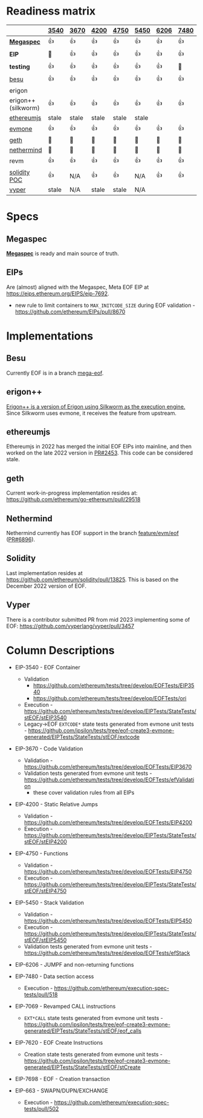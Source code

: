 # Readiness matrix

|                     | [3540] | [3670] | [4200]  | [4750] | [5450] | [6206] | [7480] | [7069] | [7620] | [7698] | [663] |
|---------------------|--------|--------|---------|--------|--------|--------|--------|--------|--------|--------|-------|
| [**Megaspec**]        | 👍     | 👍     | 👍      | 👍     | 👍     | 👍     | 👍     | 👍     | 👍     | 👍     | 👍    |
| **EIP**             | 🚧     | 👍     | 👍      | 👍     | 👍     | 👍     | 👍     | 👍     | 👍     | 👍     | 👍    |
| **testing**         | 👍     | 👍     | 👍      | 👍     | 👍     | 👍     | 🚧     | 👍     | 👍     |        | 👍   |
| [besu]                | 👍     | 👍     | 👍      | 👍     | 👍     | 👍     | 👍     | 👍     | 👍     | 👍      | 👍    |
| erigon              |        |        |         |        |        |        |        |        |        |        |       |
| erigon++ (silkworm) | 👍     | 👍     | 👍      | 👍     | 👍     | 👍     | 👍     | 👍     | 🚧     | 👍     | 👍    |
| [ethereumjs]          | stale  | stale  | stale   | stale  | stale  |        |        |        |        |        |       |
| [evmone]              | 👍     | 👍     | 👍      | 👍     | 👍     | 👍     | 👍     | 👍     | 🚧     | 👍     | 👍    |
| [geth]                | 🚧     | 🚧     | 🚧      | 🚧     | 🚧     | 🚧     | 🚧     | 🚧     | 🚧     |        | 🚧     |
| [nethermind]          | 🚧     | 🚧     | 🚧      | 🚧     | 🚧     | 🚧     | 🚧     | 🚧     | 🚧     |        | 🚧     |
| revm                | 👍     | 👍     | 👍      | 👍     | 👍     | 👍     | 👍     | 👍     | 👍     | 👍       | 👍    |
| [solidity POC]            | 👍     | N/A    | 👍      | 👍     | N/A    | 👍      | 👍      | 👍      | 👍     | 👍     |       |
| [vyper]               | stale  | N/A    | stale   | stale  | N/A    |        |        |        |        |        |       |

[3540]: https://eips.ethereum.org/EIPS/eip-3540
[3670]: https://eips.ethereum.org/EIPS/eip-3670
[4200]: https://eips.ethereum.org/EIPS/eip-4200
[4750]: https://eips.ethereum.org/EIPS/eip-4750
[5450]: https://eips.ethereum.org/EIPS/eip-5450
[6206]: https://eips.ethereum.org/EIPS/eip-6206
[7480]: https://eips.ethereum.org/EIPS/eip-7480 
[7069]: https://eips.ethereum.org/EIPS/eip-7069 
[7620]: https://eips.ethereum.org/EIPS/eip-7620 
[7698]: https://eips.ethereum.org/EIPS/eip-7698 
[663]: https://eips.ethereum.org/EIPS/eip-663

[**Megaspec**]: https://github.com/ipsilon/eof/blob/main/spec/eof.md
[besu]: https://github.com/hyperledger/besu/tree/mega-eof
[ethereumjs]: https://github.com/ethereumjs/ethereumjs-monorepo/pull/2453
[evmone]: https://github.com/ethereum/evmone
[geth]: https://github.com/ethereum/go-ethereum/pull/29518
[nethermind]: https://github.com/NethermindEth/nethermind/commits/feature/evm/eof
[solidity POC]: https://github.com/ipsilon/solidity/tree/eof-functions-rebased/libsolidity
[vyper]: https://github.com/vyperlang/vyper/pull/3457

# Specs

## Megaspec

[**Megaspec**](./eof.md) is ready and main source of truth.

## EIPs

Are (almost) aligned with the Megaspec, Meta EOF EIP at https://eips.ethereum.org/EIPS/eip-7692.

- new rule to limit containers to `MAX_INITCODE_SIZE` during EOF validation - https://github.com/ethereum/EIPs/pull/8670

# Implementations

## Besu

Currently EOF is in a branch [mega-eof](https://github.com/hyperledger/besu/tree/mega-eof).

## erigon++

[Erigon++ is a version of Erigon using Silkworm as the execution engine.](https://erigon.tech/erigonpp/) Since Silkworm uses evmone, it receives the feature from upstream.

## ethereumjs

Ethereumjs in 2022 has merged the initial EOF EIPs into mainline, and then worked on the late 2022 version in [PR#2453](https://github.com/ethereumjs/ethereumjs-monorepo/pull/2453). This code can be considered stale.

## geth

Current work-in-progress implementation resides at: https://github.com/ethereum/go-ethereum/pull/29518

## Nethermind

Nethermind currently has EOF support in the branch [feature/evm/eof](https://github.com/NethermindEth/nethermind/commits/feature/evm/eof/)  ([PR#6896](https://github.com/NethermindEth/nethermind/pull/6896)).

## Solidity

Last implementation resides at https://github.com/ethereum/solidity/pull/13825.  This is based on the December 2022 version of EOF.

## Vyper

There is a contributor submitted PR from mid 2023 implementing some of EOF: https://github.com/vyperlang/vyper/pull/3457

# Column Descriptions

* EIP-3540 - EOF Container
  * Validation
    * https://github.com/ethereum/tests/tree/develop/EOFTests/EIP3540
    * https://github.com/ethereum/tests/tree/develop/EOFTests/ori
  * Execution - https://github.com/ethereum/tests/tree/develop/EIPTests/StateTests/stEOF/stEIP3540
  * Legacy->EOF `EXTCODE*` state tests generated from evmone unit tests - https://github.com/ipsilon/tests/tree/eof-create3-evmone-generated/EIPTests/StateTests/stEOF/extcode

* EIP-3670 - Code Validation
  * Validation - https://github.com/ethereum/tests/tree/develop/EOFTests/EIP3670
  * Validation tests generated from evmone unit tests - https://github.com/ethereum/tests/tree/develop/EOFTests/efValidation
    * these cover validation rules from all EIPs

* EIP-4200 - Static Relative Jumps
  * Validation - https://github.com/ethereum/tests/tree/develop/EOFTests/EIP4200
  * Execution - https://github.com/ethereum/tests/tree/develop/EIPTests/StateTests/stEOF/stEIP4200

* EIP-4750 - Functions
  * Validation - https://github.com/ethereum/tests/tree/develop/EOFTests/EIP4750
  * Execution - https://github.com/ethereum/tests/tree/develop/EIPTests/StateTests/stEOF/stEIP4750

* EIP-5450 - Stack Validation
  * Validation - https://github.com/ethereum/tests/tree/develop/EOFTests/EIP5450
  * Execution - https://github.com/ethereum/tests/tree/develop/EIPTests/StateTests/stEOF/stEIP5450
  * Validation tests generated from evmone unit tests - https://github.com/ethereum/tests/tree/develop/EOFTests/efStack

* EIP-6206 - JUMPF and non-returning functions

* EIP-7480 - Data section access
  * Execution - https://github.com/ethereum/execution-spec-tests/pull/518

* EIP-7069 - Revamped CALL instructions
  * `EXT*CALL` state tests generated from evmone unit tests - https://github.com/ipsilon/tests/tree/eof-create3-evmone-generated/EIPTests/StateTests/stEOF/eof_calls

* EIP-7620 - EOF Create Instructions
  * Creation state tests generated from evmone unit tests - https://github.com/ipsilon/tests/tree/eof-create3-evmone-generated/EIPTests/StateTests/stEOF/stCreate

* EIP-7698 - EOF - Creation transaction

* EIP-663 - SWAPN/DUPN/EXCHANGE
  * Execution - https://github.com/ethereum/execution-spec-tests/pull/502
